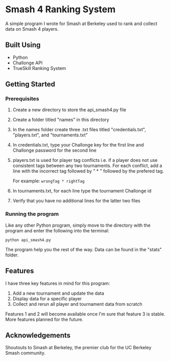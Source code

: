 # Smash 4 Ranking System

A simple program I wrote for Smash at Berkeley used to rank and collect data on Smash 4 players.

## Built Using

* Python
* Challonge API
* TrueSkill Ranking System

## Getting Started

### Prerequisites

1. Create a new directory to store the api_smash4.py file
2. Create a folder titled "names" in this directory
3. In the names folder create three .txt files titled "credentials.txt", "players.txt", and "tournaments.txt"
4. In credentials.txt, type your Challonge key for the first line and Challonge password for the second line
5. players.txt is used for player tag conflicts i.e. if a player does not use consistent tags between any two tournaments. 
   For each conflict, add a line with the incorrect tag followed by " * " followed by the prefered tag. 

   For example: ```wrongTag * rightTag```
6. In tournaments.txt, for each line type the tournament Challonge id
7. Verify that you have no additional lines for the latter two files

### Running the program

Like any other Python program, simply move to the directory with the program and enter the following into the terminal:

```python api_smash4.py```

The program help you the rest of the way.
Data can be found in the "stats" folder.

## Features

I have three key features in mind for this program:

1. Add a new tournament and update the data
2. Display data for a specific player
3. Collect and rerun all player and tournament data from scratch

Features 1 and 2 will become available once I'm sure that feature 3 is stable.
More features planned for the future.

## Acknowledgements

Shoutouts to Smash at Berkeley, the premier club for the UC Berkeley Smash community.
